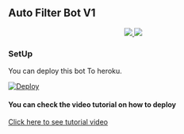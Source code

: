 ## Auto Filter Bot V1

  </a>
</p>
<p align="center">
  <a href="https://github.com/sunaif-adkar2/filterbot-1/stargazers">
    <img src="https://img.shields.io/github/stars/sunaif-adkar2/filterbot-1?style=social">

  </a>
  
  <a href="https://github.com/sunaif-adkar2/filterbot-1/fork">
    <img src="https://img.shields.io/github/forks/sunaif-adkar2/filterbot-1?label=Fork&style=social">

  </a>  
</p>

### SetUp
You can deploy this bot To heroku.


[![Deploy](https://www.herokucdn.com/deploy/button.svg)](https://heroku.com/deploy?template=https://github.com/sunaif-adkar2/filterbot-1/tree/main)

#### You can check the video tutorial on how to deploy

[Click here to see tutorial video](https://youtu.be/bi5fx1M54hY)
